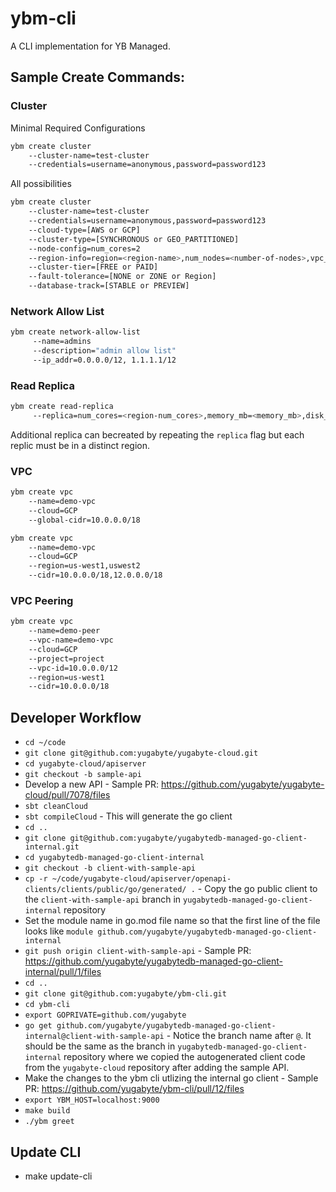 # ybm-cli
A CLI implementation for YB Managed.

## Sample Create Commands:

### Cluster
Minimal Required Configurations
```sh
ybm create cluster 
    --cluster-name=test-cluster
    --credentials=username=anonymous,password=password123
```
All possibilities
```sh
ybm create cluster 
    --cluster-name=test-cluster
    --credentials=username=anonymous,password=password123
    --cloud-type=[AWS or GCP]
    --cluster-type=[SYNCHRONOUS or GEO_PARTITIONED]
    --node-config=num_cores=2
    --region-info=region=<region-name>,num_nodes=<number-of-nodes>,vpc_id=<vpc-id>
    --cluster-tier=[FREE or PAID]
    --fault-tolerance=[NONE or ZONE or Region]
    --database-track=[STABLE or PREVIEW]
```

### Network Allow List
```sh
ybm create network-allow-list 
     --name=admins
     --description="admin allow list"
     --ip_addr=0.0.0.0/12, 1.1.1.1/12
```

### Read Replica
```sh
ybm create read-replica
     --replica=num_cores=<region-num_cores>,memory_mb=<memory_mb>,disk_size_gb=<disk_size_gb>,code=<GCP or AWS>,region=<region>,num_nodes=<num_nodes>,vpc_id=<vpc_id>,num_replicas=<num_replicas>,multi_zone=<multi_zone>
```
Additional replica can becreated by repeating the `replica` flag but each replic must be in a distinct region. 

### VPC
```sh
ybm create vpc
    --name=demo-vpc
    --cloud=GCP
    --global-cidr=10.0.0.0/18
```

```sh
ybm create vpc
    --name=demo-vpc
    --cloud=GCP
    --region=us-west1,uswest2
    --cidr=10.0.0.0/18,12.0.0.0/18
```


### VPC Peering
```sh
ybm create vpc
    --name=demo-peer
    --vpc-name=demo-vpc
    --cloud=GCP
    --project=project
    --vpc-id=10.0.0.0/12
    --region=us-west1
    --cidr=10.0.0.0/18
```

## Developer Workflow
- `cd ~/code`
- `git clone git@github.com:yugabyte/yugabyte-cloud.git`
- `cd yugabyte-cloud/apiserver`
- `git checkout -b sample-api`
-  Develop a new API - Sample PR: https://github.com/yugabyte/yugabyte-cloud/pull/7078/files
- `sbt cleanCloud`
- `sbt compileCloud` - This will generate the go client
- `cd ..`
- `git clone git@github.com:yugabyte/yugabytedb-managed-go-client-internal.git`
- `cd yugabytedb-managed-go-client-internal`
- `git checkout -b client-with-sample-api`
- `cp -r ~/code/yugabyte-cloud/apiserver/openapi-clients/clients/public/go/generated/ .` - Copy the go public client to the `client-with-sample-api` branch in `yugabytedb-managed-go-client-internal` repository
- Set the module name in go.mod file name so that the first line of the file looks like `module github.com/yugabyte/yugabytedb-managed-go-client-internal`
- `git push origin client-with-sample-api` - Sample PR: https://github.com/yugabyte/yugabytedb-managed-go-client-internal/pull/1/files
- `cd ..`
- `git clone git@github.com:yugabyte/ybm-cli.git`
- `cd ybm-cli`
- `export GOPRIVATE=github.com/yugabyte`
- `go get github.com/yugabyte/yugabytedb-managed-go-client-internal@client-with-sample-api` - Notice the branch name after `@`. It should be the same as the branch in `yugabytedb-managed-go-client-internal` repository where we copied the autogenerated client code from the `yugabyte-cloud` repository after adding the sample API.
- Make the changes to the ybm cli utlizing the internal go client - Sample PR: https://github.com/yugabyte/ybm-cli/pull/12/files
- `export YBM_HOST=localhost:9000`
- `make build`
- `./ybm greet`

## Update CLI
- make update-cli